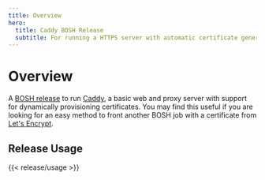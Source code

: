 ```yaml
---
title: Overview
hero:
  title: Caddy BOSH Release
  subtitle: For running a HTTPS server with automatic certificate generation.
---
```


# Overview

A [BOSH release](https://bosh.io/) to run [Caddy](https://caddyserver.com/), a basic web and proxy server with support for dynamically provisioning certificates. You may find this useful if you are looking for an easy method to front another BOSH job with a certificate from [Let's Encrypt](https://letsencrypt.org/).


## Release Usage

{{< release/usage >}}
